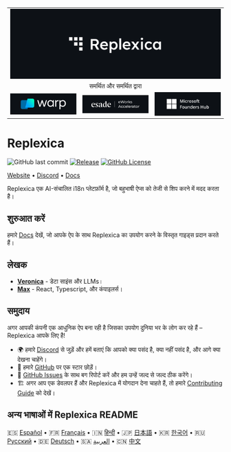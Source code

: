 <table width="100%">
    <tr>
        <td colspan="3">
            <a href="https://replexica.com">
                <img src="/content/banner.dark.png" width="100%" />
            </a>
        </td>
    </tr>
    <tr>
        <td colspan="3" align="center">
            समर्थित और समर्थित द्वारा
        </td>
    </tr>
    <tr>
        <td width="33%">
            <a target="_blank" href="https://www.warp.dev/?utm_source=github&utm_medium=referral&utm_campaign=replexica_20240626">
                <img src="/content/warp.dark.png" />
            </a>
        </td>
        <td width="33%">
            <a target="_blank" href="https://www.esade.edu/en/learning-innovation/rambla/eworks">
                <img src="/content/eworks.dark.png" />
            </a>
        </td>
        <td width="33%">
            <a target="_blank" href="https://foundershub.startups.microsoft.com">
                <img src="/content/ms-f-hub.dark.png" />
            </a>
        </td>
    </tr>
</table>

# Replexica

![GitHub last commit](https://img.shields.io/github/last-commit/replexica/replexica)
[![Release](https://github.com/replexica/replexica/actions/workflows/release.yml/badge.svg)](https://github.com/replexica/replexica/actions/workflows/release.yml)
[![GitHub License](https://img.shields.io/github/license/replexica/replexica)](https://github.com/replexica/replexica/blob/main/LICENSE.md)

[Website](https://replexica.com) •
[Discord](https://replexica.com/go/discord) •
[Docs](https://replexica.com/go/docs)

Replexica एक AI-संचालित i18n प्लेटफ़ॉर्म है, जो बहुभाषी ऐप्स को तेजी से शिप करने में मदद करता है।

## शुरुआत करें

हमारे [Docs](https://replexica.com/go/docs) देखें, जो आपके ऐप के साथ Replexica का उपयोग करने के विस्तृत गाइड्स प्रदान करते हैं।

## लेखक

* **[Veronica](https://github.com/vrcprl)** - डेटा साइंस और LLMs।
* **[Max](https://github.com/maxprilutskiy)** - React, Typescript, और कंपाइलर्स।

## समुदाय

अगर आपकी कंपनी एक आधुनिक ऐप बना रही है जिसका उपयोग दुनिया भर के लोग कर रहे हैं – Replexica आपके लिए है!

* 🌍 हमारे [Discord](https://discord.gg/GeK6AuSqzw) से जुड़ें और हमें बताएं कि आपको क्या पसंद है, क्या नहीं पसंद है, और आगे क्या देखना चाहेंगे।
* 🌟 हमारे [GitHub](https://github.com/replexica/replexica) पर एक स्टार छोड़ें।
* 🐞 [GitHub Issues](https://github.com/replexica/replexica/issues) के साथ बग रिपोर्ट करें और हम उन्हें जल्द से जल्द ठीक करेंगे।
* 🏗️ अगर आप एक डेवलपर हैं और Replexica में योगदान देना चाहते हैं, तो हमारे [Contributing Guide](./CONTRIBUTING.md) को देखें।

## अन्य भाषाओं में Replexica README

🇪🇸 [Español](/readme/es.md) •
🇫🇷 [Français](/readme/fr.md) •
🇮🇳 [हिन्दी](/readme/hi.md) •
🇯🇵 [日本語](/readme/ja.md) •
🇰🇷 [한국어](/readme/ko.md) •
🇷🇺 [Русский](/readme/ru.md) •
🇩🇪 [Deutsch](/readme/de.md) •
🇸🇦 [العربية](/readme/ar.md) •
🇨🇳 [中文](/readme/zh.md)

